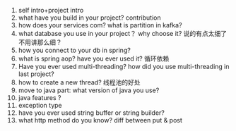 1. self intro+project intro
2. what have you build in your project? contribution
3. how does your services com? what is partition in kafka?
4. what database you use in your project？ why choose it?  说的有点太细了不用讲那么细？
5. how you connect to your db in spring?
6. what is spring aop? have you ever used it?  循环依赖
7. Have you ever used multi-threading? how did you use multi-threading in last project?
8. how to create a new thread? 线程池的好处
9. move to java part: what version of java you use?
10. java features ?
11. exception type
12. have you ever used string buffer or string builder?
13. what http method do you know? diff between put & post